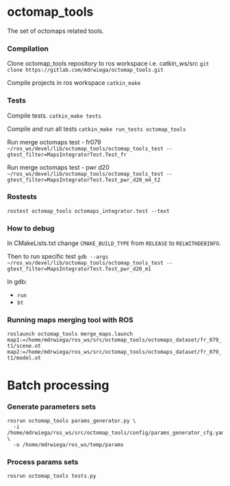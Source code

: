 # octomap_tools

The set of octomaps related tools.

### Compilation

Clone octomap_tools repository to ros workspace i.e. catkin_ws/src
`git clone https://gitlab.com/mdrwiega/octomap_tools.git`

Compile projects in ros workspace
`catkin_make`

### Tests

Compile tests.
`catkin_make tests`

Compile and run all tests
`catkin_make run_tests octomap_tools`

Run merge octomaps test - fr079
`~/ros_ws/devel/lib/octomap_tools/octomap_tools_test --gtest_filter=MapsIntegratorTest.Test_fr`

Run merge octomaps test - pwr d20
`~/ros_ws/devel/lib/octomap_tools/octomap_tools_test --gtest_filter=MapsIntegratorTest.Test_pwr_d20_m4_t2`

### Rostests

`rostest octomap_tools octomaps_integrator.test --text`

### How to debug
In CMakeLists.txt change `CMAKE_BUILD_TYPE` from `RELEASE` to `RELWITHDEBINFO`.

Then to run specific test
`gdb --args ~/ros_ws/devel/lib/octomap_tools/octomap_tools_test --gtest_filter=MapsIntegratorTest.Test_pwr_d20_m1`

In gdb:
- `run`
- `bt`

### Running maps merging tool with ROS
`roslaunch octomap_tools merge_maps.launch map1:=/home/mdrwiega/ros_ws/src/octomap_tools/octomaps_dataset/fr_079_t1/scene.ot map2:=/home/mdrwiega/ros_ws/src/octomap_tools/octomaps_dataset/fr_079_t1/model.ot`

# Batch processing

### Generate parameters sets
```
rosrun octomap_tools params_generator.py \
  -i /home/mdrwiega/ros_ws/src/octomap_tools/config/params_generator_cfg.yaml \
  -o /home/mdrwiega/ros_ws/temp/params
```

### Process params sets
`rosrun octomap_tools tests.py`
